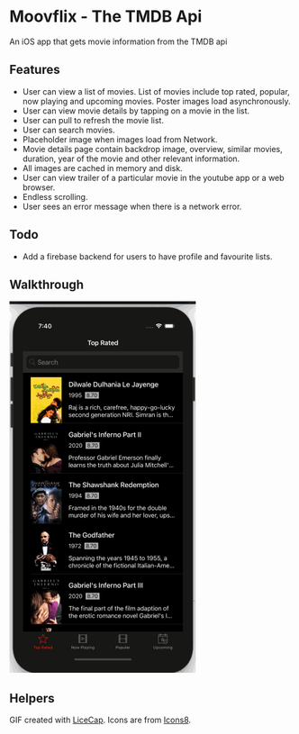 # Moovflix - The TMDB Api
An iOS app that gets movie information from the TMDB api

## Features
- User can view a list of movies. List of movies include top rated, popular, now playing and upcoming movies. Poster images load asynchronously.
- User can view movie details by tapping on a movie in the list.
- User can pull to refresh the movie list.
- User can search movies.
- Placeholder image when images load from Network.
- Movie details page contain backdrop image, overview, similar movies, duration, year of the movie and other relevant information.
- All images are cached in memory and disk.
- User can view trailer of a particular movie in the youtube app or a web browser.
- Endless scrolling.
- User sees an error message when there is a network error.

## Todo
- Add a firebase backend for users to have profile and favourite lists.


## Walkthrough

![Video Walkthrough](TopRatedSearch.gif)


## Helpers
GIF created with [LiceCap](http://www.cockos.com/licecap/).
Icons are from [Icons8](https://icons8.com).

